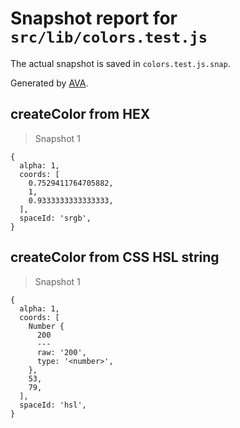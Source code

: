 # Snapshot report for `src/lib/colors.test.js`

The actual snapshot is saved in `colors.test.js.snap`.

Generated by [AVA](https://avajs.dev).

## createColor from HEX

> Snapshot 1

    {
      alpha: 1,
      coords: [
        0.7529411764705882,
        1,
        0.9333333333333333,
      ],
      spaceId: 'srgb',
    }

## createColor from CSS HSL string

> Snapshot 1

    {
      alpha: 1,
      coords: [
        Number {
          200
          ---
          raw: '200',
          type: '<number>',
        },
        53,
        79,
      ],
      spaceId: 'hsl',
    }
